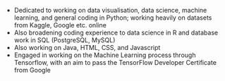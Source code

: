 - Dedicated to working on data visualisation, data science, machine learning, and general coding in Python; working heavily on datasets from Kaggle, Google etc. online
- Also broadening coding experience to data science in R and database work in SQL (PostgreSQL, MySQL) 
- Also working on Java, HTML, CSS, and Javascript
- Engaged in working on the Machine Learning process through Tensorflow, with an aim to pass the TensorFlow Developer Certificate from Google
